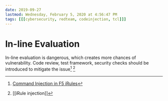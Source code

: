```yaml
---
date: 2019-09-27
lastmod: Wednesday, February 5, 2020 at 4:56:47 PM
tags: [[[cybersecurity, redteam, codeinjection, tcl]]]
---
```

# In-line Evaluation

In-line evaluation is dangerous, which creates more chances of vulnerability.
Code review, test framework, security checks should be introduced to mitigate the issue[^1] [^2]


[^1]: [Command Injection in F5 iRules](https://www.youtube.com/watch?v=xMdUKAal3wQ)
[^2]: [[iRule injection]]